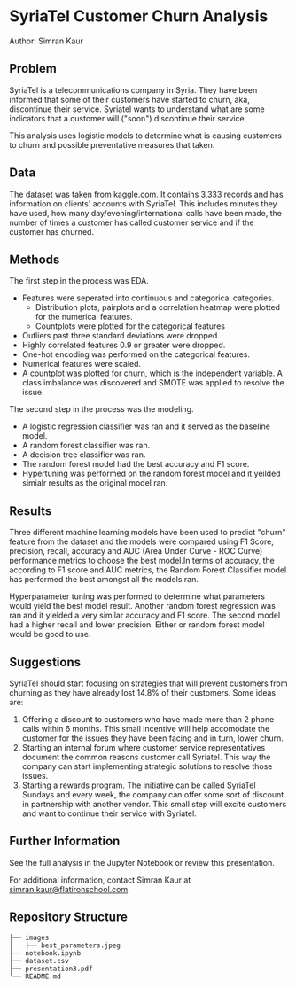 # SyriaTel Customer Churn Analysis

Author: Simran Kaur

## Problem

SyriaTel is a telecommunications company in Syria. They have been informed that some of their customers have started to churn, aka, discontinue their service. Syriatel wants to understand what are some indicators that a customer will ("soon") discontinue their service.

This analysis uses logistic models to determine what is causing customers to churn and possible preventative measures that taken. 

## Data 

The dataset was taken from kaggle.com. It contains 3,333 records and has information on clients' accounts with SyriaTel. This includes minutes they have used, how many day/evening/international calls have been made, the number of times a customer has called customer service and if the customer has churned. 

## Methods

The first step in the process was EDA. 
* Features were seperated into continuous and categorical categories. 
    * Distribution plots, pairplots and a correlation heatmap were plotted for the numerical features.
    * Countplots were plotted for the categorical features
* Outliers past three standard deviations were dropped.
* Highly correlated features 0.9 or greater were dropped. 
* One-hot encoding was performed on the categorical features.
* Numerical features were scaled.
* A countplot was plotted for churn, which is the independent variable. A class imbalance was discovered and SMOTE was applied to resolve the issue. 

The second step in the process was the modeling. 
* A logistic regression classifier was ran and it served as the baseline model. 
* A random forest classifier was ran. 
* A decision tree classifier was ran. 
* The random forest model had the best accuracy and F1 score. 
* Hypertuning was performed on the random forest model and it yeilded simialr results as the original model ran.

## Results

Three different machine learning models have been used to predict "churn" feature from the dataset and the models were compared using F1 Score, precision, recall, accuracy and AUC (Area Under Curve - ROC Curve) performance metrics to choose the best model.In terms of accuracy, the according to F1 score and AUC metrics, the Random Forest Classifier model has performed the best amongst all the models ran.

Hyperparameter tuning was performed to determine what parameters would yield the best model result. Another random forest regression was ran and it yielded a very similar accuracy and F1 score. The second model had a higher recall and lower precision. Either or random forest model would be good to use.

## Suggestions

SyriaTel should start focusing on strategies that will prevent customers from churning as they have already lost 14.8% of their customers. Some ideas are:
1. Offering a discount to customers who have made more than 2 phone calls within 6 months. This small incentive will help accomodate the customer for the issues they have been facing and in turn, lower churn.
2. Starting an internal forum where customer service representatives document the common reasons customer call Syriatel. This way the company can start implementing strategic solutions to resolve those issues.
3. Starting a rewards program. The initiative can be called SyriaTel Sundays and every week, the company can offer some sort of discount in partnership with another vendor. This small step will excite customers and want to continue their service with Syriatel.

## Further Information

See the full analysis in the Jupyter Notebook or review this presentation.

For additional information, contact Simran Kaur at simran.kaur@flatironschool.com

## Repository Structure
```
├── images
│   ├── best_parameters.jpeg
├── notebook.ipynb
├── dataset.csv
├── presentation3.pdf
└── README.md